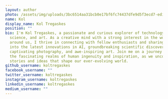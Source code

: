 ```yaml
---
layout: author
photo: /assets/img/uploads/3bc6514aa31bcb0e17bf6fc74437dfe9d5f3ecd7-edit.jpeg
name: Kol
display_name: Kol Tregaskes
position: ""
bio: I'm Kol Tregaskes, a passionate and curious explorer of technology,
  science, and art. As a creative mind with a strong interest in the world
  around us, I thrive in connecting with fellow enthusiasts and sharing insights
  into the latest innovations in AI, groundbreaking scientific discoveries,
  captivating photography, and awe-inspiring art. Join me on a journey through
  the fascinating realms of human ingenuity and inspiration, as we uncover the
  stories and ideas that shape our ever-evolving world.
github_username: koltregaskes
facebook_username: ""
twitter_username: koltregaskes
instagram_username: koltregaskes
linkedin_username: koltregaskes
medium_username: ""
---
```

